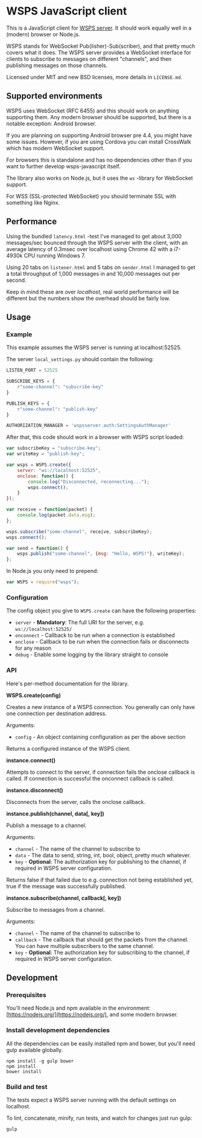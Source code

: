 # WSPS JavaScript client

This is a JavaScript client for [WSPS server](http://github.com/lietu/wsps-server). It should work equally well in a (modern) browser or Node.js.
 
WSPS stands for WebSocket Pub(lisher)-Sub(scriber), and that pretty much covers what it does. The WSPS server provides a WebSocket interface for clients to subscribe to messages on different "channels", and then publishing messages on those channels.

Licensed under MIT and new BSD licenses, more details in `LICENSE.md`.


## Supported environments

WSPS uses WebSocket (RFC 6455) and this should work on anything supporting them.
Any modern browser should be supported, but there is a notable exception: Android browser.

If you are planning on supporting Android browser pre 4.4, you might have some issues. However, if you are using Cordova you can install CrossWalk which has modern WebSocket support.

For browsers this is standalone and has no dependencies other than if you want to further develop wsps-javascript itself.

The library also works on Node.js, but it uses the `ws` -library for WebSocket support.

For WSS (SSL-protected WebSocket) you should terminate SSL with something like Nginx.


## Performance

Using the bundled `latency.html` -test I've managed to get about 3,000 messages/sec bounced through the WSPS server with the client, with an average latency of 0.3msec over localhost using Chrome 42 with a i7-4930k CPU running Windows 7.

Using 20 tabs on `listener.html` and 5 tabs on `sender.html` I managed to get a total throughput of 1,000 messages in and 10,000 messages out per second.

Keep in mind these are over *localhost*, real world performance will be different but the numbers show the overhead should be fairly low.


## Usage

### Example

This example assumes the WSPS server is running at localhost:52525.

The server `local_settings.py` should contain the following:

```python
LISTEN_PORT = 52525

SUBSCRIBE_KEYS = {
    r"some-channel": "subscribe-key"
}

PUBLISH_KEYS = {
    r"some-channel": "publish-key"
}

AUTHORIZATION_MANAGER = 'wspsserver.auth:SettingsAuthManager'
```

After that, this code should work in a browser with WSPS script loaded:
```javascript
var subscribeKey = "subscribe-key";
var writeKey = "publish-key";

var wsps = WSPS.create({
    server: "ws://localhost:52525",
    onclose: function() {
        console.log("Disconnected, reconnecting...");
        wsps.connect();
    }
});

var receive = function(packet) {
    console.log(packet.data.msg);
};

wsps.subscribe("some-channel", receive, subscribeKey);
wsps.connect();

var send = function() {
    wsps.publish("some-channel", {msg: "Hello, WSPS!"}, writeKey);
};
```

In Node.js you only need to prepend:
```javascript
var WSPS = require("wsps");
```


### Configuration

The config object you give to `WSPS.create` can have the following properties:
 * `server` - **Mandatory**: The full URI for the server, e.g. `ws://localhost:52525/`
 * `onconnect` - Callback to be run when a connection is established
 * `onclose` - Callback to be run when the connection fails or disconnects for any reason
 * `debug` - Enable some logging by the library straight to console

 
### API
 
Here's per-method documentation for the library.

**WSPS.create(config)**

Creates a new instance of a WSPS connection. You generally can only have one connection per destination address.

Arguments:

 * `config` - An object containing configuration as per the above section

Returns a configured instance of the WSPS client.


**instance.connect()**

Attempts to connect to the server, if connection fails the onclose callback is called. If connection is successful the onconnect callback is called.


**instance.disconnect()**

Disconnects from the server, calls the onclose callback.


**instance.publish(channel, data[, key])**

Publish a message to a channel.

Arguments:

 * `channel` - The name of the channel to subscribe to
 * `data` - The data to send, string, int, bool, object, pretty much whatever.
 * `key` - **Optional**: The authorization key for publishing to the channel, if required in WSPS server configuration.

Returns false if that failed due to e.g. connection not being established yet, true if the message was successfully published.


**instance.subscribe(channel, callback[, key])**

Subscribe to messages from a channel.

Arguments:

 * `channel` - The name of the channel to subscribe to
 * `callback` - The callback that should get the packets from the channel. You can have multiple subscribers to the same channel.
 * `key` - **Optional**: The authorization key for subscribing to the channel, if required in WSPS server configuration.


## Development

### Prerequisites

You'll need Node.js and npm available in the environment: [https://nodejs.org/](https://nodejs.org/), and some modern browser.


### Install development dependencies

All the dependencies can be easily installed npm and bower, but you'll need gulp available globally.

```
npm install -g gulp bower
npm install
bower install
```


### Build and test 

The tests expect a WSPS server running with the default settings on localhost.

To lint, concatenate, minify, run tests, and watch for changes just run gulp:
```
gulp
```
